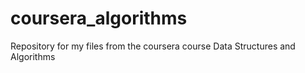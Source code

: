 # coursera_algorithms
Repository for my files from the coursera course Data Structures and Algorithms
